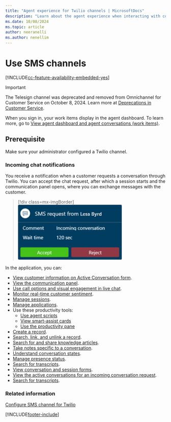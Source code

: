 ```yaml
---
title: "Agent experience for Twilio channels | MicrosoftDocs"
description: "Learn about the agent experience when interacting with conversations that originate from the Twilio SMS channel."
ms.date: 10/08/2024
ms.topic: article
author: neeranelli
ms.author: nenellim
---
```


# Use SMS channels

[!INCLUDE[cc-feature-availability-embedded-yes](../../includes/cc-feature-availability-embedded-yes.md)]

> [!Important]
> The Telesign channel was deprecated and removed from Omnichannel for Customer Service on October 8, 2024. Learn more at [Deprecations in Customer Service](../implement/deprecations-customer-service.md).

When you sign in, your work items display in the agent dashboard. To learn more, go to [View agent dashboard and agent conversations (work items)](oc-agent-dashboard.md).

## Prerequisite

Make sure your administrator configured a Twilio channel.

### Incoming chat notifications

You receive a notification when a customer requests a conversation through Twilio. You can accept the chat request, after which a session starts and the communication panel opens, where you can exchange messages with the customer.

> [!div class=mx-imgBorder]
> ![Incoming chat notification.](../media/sms-notification-request.png "Incoming SMS notification")

In the application, you can:

- [View customer information on Active Conversation form](oc-customer-summary.md).
- [View the communication panel](oc-conversation-control.md).
- [Use call options and visual engagement in live chat](call-options-visual-engagement.md).
- [Monitor real-time customer sentiment](oc-monitor-real-time-customer-sentiment-sessions.md).
- [Manage sessions](oc-manage-sessions.md).
- [Manage applications](oc-manage-applications.md).
- Use these productivity tools:
  - [Use agent scripts](oc-agent-scripts.md)
  - [View smart-assist cards](oc-smart-assist.md)
  - [Use the productivity pane](../oc-productivity-pane.md)
- [Create a record](oc-create-record.md).
- [Search, link, and unlink a record](oc-search-link-unlink-record.md).
- [Search for and share knowledge articles](../oc-search-knowledge-articles.md).
- [Take notes specific to a conversation](oc-take-notes.md).
- [Understand conversation states](oc-conversation-state.md).
- [Manage presence status](oc-manage-presence-status.md).
- [Search for transcripts](oc-search-transcipts.md).
- [View conversation and session forms](oc-view-activity-types.md).
- [View the active conversations for an incoming conversation request](oc-view-customer-summary-incoming-conversation-request.md).
- [Search for transcripts](oc-search-transcipts.md).

### Related information

[Configure SMS channel for Twilio](../administer/Configure-sms-channel-twilio.md)


[!INCLUDE[footer-include](../../includes/footer-banner.md)]
